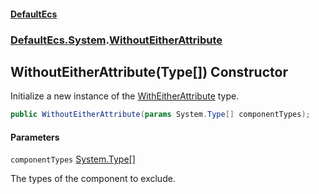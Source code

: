#### [DefaultEcs](DefaultEcs.md 'DefaultEcs')
### [DefaultEcs.System](DefaultEcs.md#DefaultEcs.System 'DefaultEcs.System').[WithoutEitherAttribute](WithoutEitherAttribute.md 'DefaultEcs.System.WithoutEitherAttribute')

## WithoutEitherAttribute(Type[]) Constructor

Initialize a new instance of the [WithEitherAttribute](WithEitherAttribute.md 'DefaultEcs.System.WithEitherAttribute') type.

```csharp
public WithoutEitherAttribute(params System.Type[] componentTypes);
```
#### Parameters

<a name='DefaultEcs.System.WithoutEitherAttribute.WithoutEitherAttribute(System.Type[]).componentTypes'></a>

`componentTypes` [System.Type](https://docs.microsoft.com/en-us/dotnet/api/System.Type 'System.Type')[[]](https://docs.microsoft.com/en-us/dotnet/api/System.Array 'System.Array')

The types of the component to exclude.